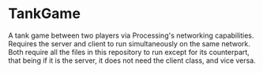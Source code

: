 # TankGame
A tank game between two players via Processing's networking capabilities.
Requires the server and client to run simultaneously on the same network.
Both require all the files in this repository to run except for its counterpart, 
that being if it is the server, it does not need the client class, and vice versa.
